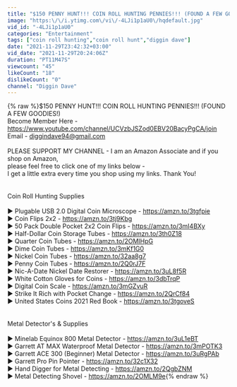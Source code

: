 ```yaml
---
title: "$150 PENNY HUNT!!! COIN ROLL HUNTING PENNIES!!! (FOUND A FEW GOODIES!)"
image: "https:\/\/i.ytimg.com\/vi\/-4LJi1p1aU0\/hqdefault.jpg"
vid_id: "-4LJi1p1aU0"
categories: "Entertainment"
tags: ["coin roll hunting","coin roll hunt","diggin dave"]
date: "2021-11-29T23:42:32+03:00"
vid_date: "2021-11-29T20:24:06Z"
duration: "PT11M47S"
viewcount: "45"
likeCount: "18"
dislikeCount: "0"
channel: "Diggin Dave"
---
```

{% raw %}$150 PENNY HUNT!!! COIN ROLL HUNTING PENNIES!!! (FOUND A FEW GOODIES!)<br />Become Member Here - <a rel="nofollow" target="blank" href="https://www.youtube.com/channel/UCVzbJSZod0EBV20BacyPgCA/join">https://www.youtube.com/channel/UCVzbJSZod0EBV20BacyPgCA/join</a><br />Email - diggindave94@gmail.com <br /><br />PLEASE SUPPORT MY CHANNEL - I am an Amazon Associate and if you shop on Amazon, <br />please feel free to click one of my links below - <br />I get a little extra every time you shop using my links. Thank You!<br /><br /><br />Coin Roll Hunting Supplies<br /><br />► Plugable USB 2.0 Digital Coin Microscope - <a rel="nofollow" target="blank" href="https://amzn.to/3tgfpie">https://amzn.to/3tgfpie</a><br />► Coin Flips 2x2 - <a rel="nofollow" target="blank" href="https://amzn.to/3tj9Kbg">https://amzn.to/3tj9Kbg</a><br />► 50 Pack Double Pocket 2x2 Coin Flips - <a rel="nofollow" target="blank" href="https://amzn.to/3mI4BXy">https://amzn.to/3mI4BXy</a><br />► Half-Dollar Coin Storage Tubes - <a rel="nofollow" target="blank" href="https://amzn.to/3th0Z18">https://amzn.to/3th0Z18</a><br />► Quarter Coin Tubes - <a rel="nofollow" target="blank" href="https://amzn.to/2OMIHpG">https://amzn.to/2OMIHpG</a><br />► Dime Coin Tubes - <a rel="nofollow" target="blank" href="https://amzn.to/3mKf1G0">https://amzn.to/3mKf1G0</a><br />► Nickel Coin Tubes - <a rel="nofollow" target="blank" href="https://amzn.to/32aa8g7">https://amzn.to/32aa8g7</a><br />► Penny Coin Tubes - <a rel="nofollow" target="blank" href="https://amzn.to/2Q0rJ7F">https://amzn.to/2Q0rJ7F</a><br />► Nic-A-Date Nickel Date Restorer - <a rel="nofollow" target="blank" href="https://amzn.to/3uL8f5R">https://amzn.to/3uL8f5R</a><br />► White Cotton Gloves for Coins - <a rel="nofollow" target="blank" href="https://amzn.to/3dbTrqP">https://amzn.to/3dbTrqP</a><br />► Digital Coin Scale - <a rel="nofollow" target="blank" href="https://amzn.to/3mGZvuR">https://amzn.to/3mGZvuR</a><br />► Strike It Rich with Pocket Change - <a rel="nofollow" target="blank" href="https://amzn.to/2QrCf84">https://amzn.to/2QrCf84</a><br />► United States Coins 2021 Red Book - <a rel="nofollow" target="blank" href="https://amzn.to/3tgoveS">https://amzn.to/3tgoveS</a><br /><br /><br />Metal Detector's &amp; Supplies<br /><br />► Minelab Equinox 800 Metal Detector - <a rel="nofollow" target="blank" href="https://amzn.to/3uL1eBT">https://amzn.to/3uL1eBT</a><br />► Garrett AT MAX Waterproof Metal Detector - <a rel="nofollow" target="blank" href="https://amzn.to/3mPOTK3">https://amzn.to/3mPOTK3</a><br />► Garrett ACE 300 (Beginner) Metal Detector - <a rel="nofollow" target="blank" href="https://amzn.to/3uRgPAb">https://amzn.to/3uRgPAb</a><br />► Garrett Pro Pin Pointer - <a rel="nofollow" target="blank" href="https://amzn.to/32c1X32">https://amzn.to/32c1X32</a><br />► Hand Digger for Metal Detecting - <a rel="nofollow" target="blank" href="https://amzn.to/2QgbZNM">https://amzn.to/2QgbZNM</a><br />► Metal Detecting Shovel - <a rel="nofollow" target="blank" href="https://amzn.to/2OMLM9e">https://amzn.to/2OMLM9e</a>{% endraw %}
